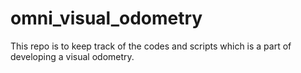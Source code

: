 omni_visual_odometry
================
This repo is to keep track of the codes and scripts which is a part of developing a visual odometry.

